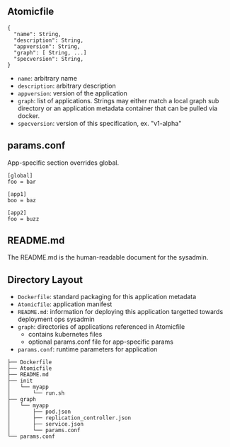 ## Atomicfile

```
{
  "name": String,
  "description": String,
  "appversion": String,
  "graph": [ String, ...]
  "specversion": String,
}
```

* `name`: arbitrary name
* `description`: arbitrary description
* `appversion`: version of the application
* `graph`: list of applications. Strings may either match a local graph sub directory or an application metadata container that can be pulled via docker.
* `specversion`: version of this specification, ex. "v1-alpha"

## params.conf

App-specific section overrides global.

```
[global]
foo = bar

[app1]
boo = baz

[app2]
foo = buzz
```

## README.md

The README.md is the human-readable document for the sysadmin.

## Directory Layout

* `Dockerfile`: standard packaging for this application metadata
* `Atomicfile`: application manifest
* `README.md`: information for deploying this application targetted towards deployment ops sysadmin
* `graph`: directories of applications referenced in Atomicfile
  * contains kubernetes files
  * optional params.conf file for app-specific params
* `params.conf`: runtime parameters for application


```
├── Dockerfile
├── Atomicfile
├── README.md
├── init
│   └── myapp
│       └── run.sh
├── graph
│   └── myapp
│       ├── pod.json
│       ├── replication_controller.json
│       ├── service.json
│       └── params.conf
└── params.conf

```
